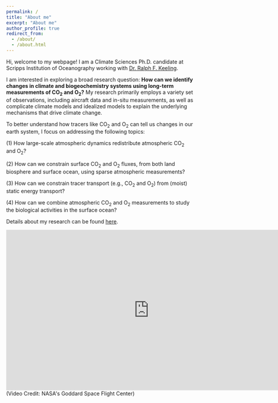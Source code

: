 ```yaml
---
permalink: /
title: "About me"
excerpt: "About me"
author_profile: true
redirect_from: 
  - /about/
  - /about.html
---
```


Hi, welcome to my webpage! I am a Climate Sciences Ph.D. candidate at Scripps Institution of Oceanography working with <a href="https://rkeeling.scrippsprofiles.ucsd.edu/"> Dr. Ralph F. Keeling</a>.

I am interested in exploring a broad research question: **How can we identify changes in climate and biogeochemistry systems using long-term measurements of CO<sub>2</sub> and O<sub>2</sub>?** My research primarily employs a variety set of observations, including aircraft data and in-situ measurements, as well as complicate climate models and idealized models to explain the underlying mechanisms that drive climate change. 

To better understand how tracers like CO<sub>2</sub> and O<sub>2</sub> can tell us changes in our earth system, I focus on addressing the following topics:

(1) How large-scale atmospheric dynamics redistribute atmospheric CO<sub>2</sub> and O<sub>2</sub>?

(2) How can we constrain surface CO<sub>2</sub> and O<sub>2</sub> fluxes, from both land biosphere and surface ocean, using sparse atmospheric measurements?

(3) How can we constrain tracer transport (e.g., CO<sub>2</sub> and O<sub>2</sub>) from  (moist) static energy transport?

(4) How can we combine atmospheric CO<sub>2</sub> and O<sub>2</sub> measurements to study the biological activities in the surface ocean?

Details about my research can be found <a href="https://yuming-jin.github.io/ri/">here</a>.

<iframe width="768" height="432" src="https://www.youtube.com/embed/1rZDJrVcie4?rel=0?autoplay=1&mute=1" frameborder="0" allowfullscreen></iframe>
(Video Credit: NASA's Goddard Space Flight Center)
